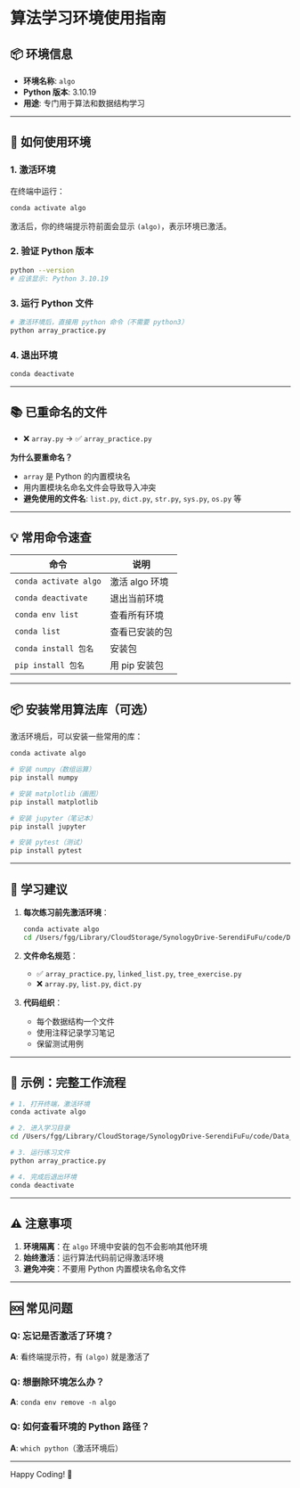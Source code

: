 # 算法学习环境使用指南

## 📦 环境信息

- **环境名称**: `algo`
- **Python 版本**: 3.10.19
- **用途**: 专门用于算法和数据结构学习

---

## 🚀 如何使用环境

### 1. 激活环境

在终端中运行：

```bash
conda activate algo
```

激活后，你的终端提示符前面会显示 `(algo)`，表示环境已激活。

### 2. 验证 Python 版本

```bash
python --version
# 应该显示: Python 3.10.19
```

### 3. 运行 Python 文件

```bash
# 激活环境后，直接用 python 命令（不需要 python3）
python array_practice.py
```

### 4. 退出环境

```bash
conda deactivate
```

---

## 📚 已重命名的文件

- ❌ `array.py` → ✅ `array_practice.py`

**为什么要重命名？**
- `array` 是 Python 的内置模块名
- 用内置模块名命名文件会导致导入冲突
- **避免使用的文件名**: `list.py`, `dict.py`, `str.py`, `sys.py`, `os.py` 等

---

## 💡 常用命令速查

| 命令 | 说明 |
|------|------|
| `conda activate algo` | 激活 algo 环境 |
| `conda deactivate` | 退出当前环境 |
| `conda env list` | 查看所有环境 |
| `conda list` | 查看已安装的包 |
| `conda install 包名` | 安装包 |
| `pip install 包名` | 用 pip 安装包 |

---

## 📦 安装常用算法库（可选）

激活环境后，可以安装一些常用的库：

```bash
conda activate algo

# 安装 numpy（数组运算）
pip install numpy

# 安装 matplotlib（画图）
pip install matplotlib

# 安装 jupyter（笔记本）
pip install jupyter

# 安装 pytest（测试）
pip install pytest
```

---

## 🎯 学习建议

1. **每次练习前先激活环境**：
   ```bash
   conda activate algo
   cd /Users/fgg/Library/CloudStorage/SynologyDrive-SerendiFuFu/code/Data_structures_and_algorithms
   ```

2. **文件命名规范**：
   - ✅ `array_practice.py`, `linked_list.py`, `tree_exercise.py`
   - ❌ `array.py`, `list.py`, `dict.py`

3. **代码组织**：
   - 每个数据结构一个文件
   - 使用注释记录学习笔记
   - 保留测试用例

---

## 📝 示例：完整工作流程

```bash
# 1. 打开终端，激活环境
conda activate algo

# 2. 进入学习目录
cd /Users/fgg/Library/CloudStorage/SynologyDrive-SerendiFuFu/code/Data_structures_and_algorithms

# 3. 运行练习文件
python array_practice.py

# 4. 完成后退出环境
conda deactivate
```

---

## ⚠️ 注意事项

1. **环境隔离**：在 `algo` 环境中安装的包不会影响其他环境
2. **始终激活**：运行算法代码前记得激活环境
3. **避免冲突**：不要用 Python 内置模块名命名文件

---

## 🆘 常见问题

### Q: 忘记是否激活了环境？
**A**: 看终端提示符，有 `(algo)` 就是激活了

### Q: 想删除环境怎么办？
**A**: `conda env remove -n algo`

### Q: 如何查看环境的 Python 路径？
**A**: `which python`（激活环境后）

---

Happy Coding! 🎉

